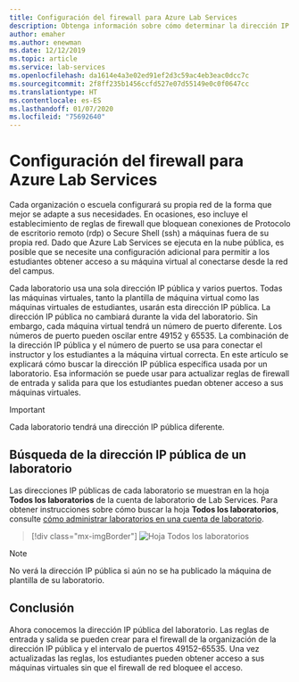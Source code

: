 ```yaml
---
title: Configuración del firewall para Azure Lab Services
description: Obtenga información sobre cómo determinar la dirección IP pública y el intervalo de números de puerto de las máquinas virtuales de un laboratorio para que se pueda agregar información a las reglas de firewall.
author: emaher
ms.author: enewman
ms.date: 12/12/2019
ms.topic: article
ms.service: lab-services
ms.openlocfilehash: da1614e4a3e02ed91ef2d3c59ac4eb3eac0dcc7c
ms.sourcegitcommit: 2f8ff235b1456ccfd527e07d55149e0c0f0647cc
ms.translationtype: HT
ms.contentlocale: es-ES
ms.lasthandoff: 01/07/2020
ms.locfileid: "75692640"
---
```

# <a name="firewall-settings-for-azure-lab-services"></a>Configuración del firewall para Azure Lab Services

Cada organización o escuela configurará su propia red de la forma que mejor se adapte a sus necesidades.  En ocasiones, eso incluye el establecimiento de reglas de firewall que bloquean conexiones de Protocolo de escritorio remoto (rdp) o Secure Shell (ssh) a máquinas fuera de su propia red.  Dado que Azure Lab Services se ejecuta en la nube pública, es posible que se necesite una configuración adicional para permitir a los estudiantes obtener acceso a su máquina virtual al conectarse desde la red del campus.

Cada laboratorio usa una sola dirección IP pública y varios puertos.  Todas las máquinas virtuales, tanto la plantilla de máquina virtual como las máquinas virtuales de estudiantes, usarán esta dirección IP pública.  La dirección IP pública no cambiará durante la vida del laboratorio.  Sin embargo, cada máquina virtual tendrá un número de puerto diferente.  Los números de puerto pueden oscilar entre 49152 y 65535.  La combinación de la dirección IP pública y el número de puerto se usa para conectar el instructor y los estudiantes a la máquina virtual correcta.  En este artículo se explicará cómo buscar la dirección IP pública específica usada por un laboratorio.  Esa información se puede usar para actualizar reglas de firewall de entrada y salida para que los estudiantes puedan obtener acceso a sus máquinas virtuales.

>[!IMPORTANT]
>Cada laboratorio tendrá una dirección IP pública diferente.

## <a name="find-public-ip-for-a-lab"></a>Búsqueda de la dirección IP pública de un laboratorio

Las direcciones IP públicas de cada laboratorio se muestran en la hoja **Todos los laboratorios** de la cuenta de laboratorio de Lab Services.  Para obtener instrucciones sobre cómo buscar la hoja **Todos los laboratorios**, consulte [cómo administrar laboratorios en una cuenta de laboratorio](how-to-manage-lab-accounts.md#view-and-manage-labs-in-the-lab-account).  

> [!div class="mx-imgBorder"]
> ![Hoja Todos los laboratorios](../media/how-to-configure-firewall-settings/all-labs-properties.png)

>[!NOTE]
>No verá la dirección IP pública si aún no se ha publicado la máquina de plantilla de su laboratorio.

## <a name="conclusion"></a>Conclusión

Ahora conocemos la dirección IP pública del laboratorio.  Las reglas de entrada y salida se pueden crear para el firewall de la organización de la dirección IP pública y el intervalo de puertos 49152-65535.  Una vez actualizadas las reglas, los estudiantes pueden obtener acceso a sus máquinas virtuales sin que el firewall de red bloquee el acceso.
